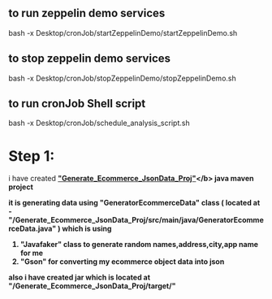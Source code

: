 ## to run zeppelin demo services
bash -x Desktop/cronJob/startZeppelinDemo/startZeppelinDemo.sh

## to stop zeppelin demo services
bash -x Desktop/cronJob/stopZeppelinDemo/stopZeppelinDemo.sh

## to run cronJob Shell script
bash -x Desktop/cronJob/schedule_analysis_script.sh 


# Step 1:
i have created <b>["Generate_Ecommerce_JsonData_Proj"]([https://www.quora.com](https://github.com/kiranugalmugale15/Big-Data-CaseStudy/tree/main/Generate_Ecommerce_JsonData_Proj))</b> java maven project

it is generating data using <b>"GeneratorEcommerceData"</b> class ( located at - <b>"/Generate_Ecommerce_JsonData_Proj/src/main/java/GeneratorEcommerceData.java"</b> ) 
which is using 
1. <b>"Javafaker"</b> class to generate random names,address,city,app name for me
2. <b>"Gson"</b> for converting my ecommerce object data into json

also i have created jar which is located at <b>"/Generate_Ecommerce_JsonData_Proj/target/"</b>
